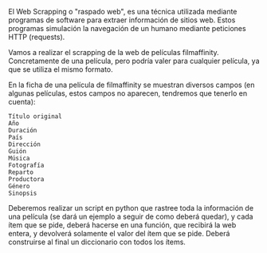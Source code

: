 El Web Scrapping o "raspado web", es una técnica utilizada mediante programas de software para extraer información de sitios web. Estos programas simulación la navegación de un humano mediante peticiones HTTP (requests).

Vamos a realizar el scrapping de la web de películas filmaffinity. Concretamente de una película, pero podría valer para cualquier película, ya que se utiliza el mismo formato.

En la ficha de una película de filmaffinity se muestran diversos campos (en algunas películas, estos campos no aparecen, tendremos que tenerlo en cuenta):

    Título original
    Año
    Duración
    País
    Dirección
    Guión
    Música
    Fotografía
    Reparto
    Productora
    Género
    Sinopsis

Deberemos realizar un script en python que rastree toda la información de una película (se dará un ejemplo a seguir de como deberá quedar), y cada ítem que se pide, deberá hacerse en una función, que recibirá la web entera, y devolverá solamente el valor del ítem que se pide. Deberá construirse al final un diccionario con todos los ítems.